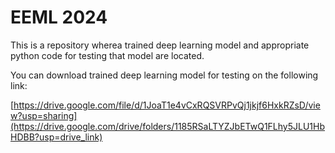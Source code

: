 # EEML 2024
This is a repository wherea trained deep learning model and appropriate python code for testing that model are located.


You can download trained deep learning model for testing on the following link:

[https://drive.google.com/file/d/1JoaT1e4vCxRQSVRPvQj1jkjf6HxkRZsD/view?usp=sharing](https://drive.google.com/drive/folders/1185RSaLTYZJbETwQ1FLhy5JLU1HbHDBB?usp=drive_link)
